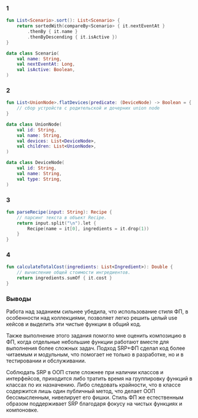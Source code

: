 ### 1

```kotlin
fun List<Scenario>.sort(): List<Scenario> {
    return sortedWith(compareBy<Scenario> { it.nextEventAt }
        .thenBy { it.name }
        .thenByDescending { it.isActive })
} 

data class Scenario(
    val name: String,
    val nextEventAt: Long,
    val isActive: Boolean,
)
```

### 2

```kotlin
fun List<UnionNode>.flatDevices(predicate: (DeviceNode) -> Boolean = { true }) {
    // сбор устройств с родительской и дочерних union node
}

data class UnionNode(
    val id: String,
    val name: String,
    val devices: List<DeviceNode>,
    val children: List<UnionNode>,
)

data class DeviceNode(
    val id: String,
    val name: String,
    val type: String,
)
```

### 3

```kotlin
fun parseRecipe(input: String): Recipe {
    // парсинг текста в объект Recipe.
    return input.split("\n").let {
        Recipe(name = it[0], ingredients = it.drop(1))
    }
}
```

### 4

```kotlin
fun calculateTotalCost(ingredients: List<Ingredient>): Double {
    // вычисление общей стоимости ингредиентов.
    return ingredients.sumOf { it.cost }
}
```

### Выводы

Работа над заданием сильнее убедила, что использование стиля ФП, в особенности над коллекциями, позволяет легко решить целый use кейсов и выделить эти чистые функции в общий код.

Также выполнение этого задания помогло мне оценить композицию в ФП, когда отдельные небольшие функции работают вместе для выполнения более сложных задач. 
Подход SRP+ФП сделал код более читаемым и модульным, что помогает не только в разработке, но и в тестировании и обслуживании.

Соблюдать SRP в ООП стиле сложнее при наличии классов и интерфейсов, приходится либо тратить время на группировку функций в классах по их назначению. 
Либо следовать крайности, что в классе содержится лишь один публичный метод, что делает ООП бессмысленным, нивелирует его фишки.
Стиль ФП же естественным образом поддерживает SRP благодаря фокусу на чистых функциях и компоновке. 
